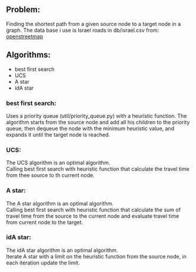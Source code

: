 ## Problem:
Finding the shortest path from a given source node to a target node in a graph.
The data base i use is Israel roads in db/israel.csv from: [openstreetmap](https://www.openstreetmap.org/#map=19/32.08519/34.78910)

## Algorithms:
* best first search
* UCS
* A star
* idA star

### best first search:
Uses a priority queue (util/priority_queue.py) with a heuristic function.
The algorithm starts from the source node and add all his children to the priority queue, then dequeue the node with the minimum heuristic value, and expands it until the target node is reached.

### UCS:
The UCS algorithm is an optimal algorithm.
<br>
Calling best first search with heuristic function that calculate the travel time from thee source to th current node.

### A star:
The A star algorithm is an optimal algorithm.
<br>
Calling best first search with heuristic function that calculate the sum of travel time from the source to the current node and evaluate travel time from current node to the target.

### idA star:
The idA star algorithm is an optimal algorithm.
<br>
Iterate A star with a limit on the heuristic function from the source node, in each iteration update the limit.

